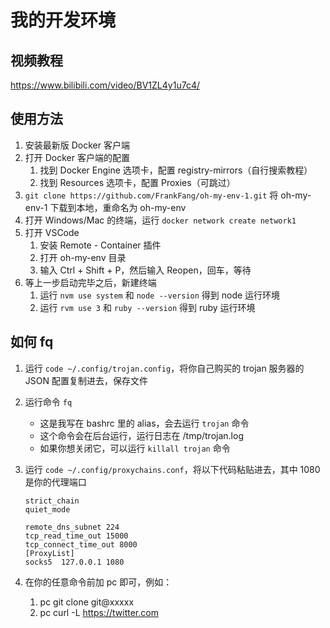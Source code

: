# 我的开发环境

## 视频教程

https://www.bilibili.com/video/BV1ZL4y1u7c4/

## 使用方法

1. 安装最新版 Docker 客户端
2. 打开 Docker 客户端的配置
    1. 找到 Docker Engine 选项卡，配置 registry-mirrors（自行搜索教程）
    2. 找到 Resources 选项卡，配置 Proxies（可跳过）
3. `git clone https://github.com/FrankFang/oh-my-env-1.git` 将 oh-my-env-1 下载到本地，重命名为 oh-my-env
4. 打开 Windows/Mac 的终端，运行 `docker network create network1`
5. 打开 VSCode
    1. 安装 Remote - Container 插件
    2. 打开 oh-my-env 目录
    3. 输入 Ctrl + Shift + P，然后输入 Reopen，回车，等待
6. 等上一步启动完毕之后，新建终端
    1. 运行 `nvm use system` 和 `node --version` 得到 node 运行环境
    2. 运行 `rvm use 3` 和 `ruby --version` 得到 ruby 运行环境

## 如何 fq

1. 运行 `code ~/.config/trojan.config`，将你自己购买的 trojan 服务器的 JSON 配置复制进去，保存文件
2. 运行命令 `fq`
    * 这是我写在 bashrc 里的 alias，会去运行 `trojan` 命令
    * 这个命令会在后台运行，运行日志在 /tmp/trojan.log
    * 如果你想关闭它，可以运行 `killall trojan` 命令
4. 运行 `code ~/.config/proxychains.conf`，将以下代码粘贴进去，其中 1080 是你的代理端口
    
    ```
    strict_chain
    quiet_mode

    remote_dns_subnet 224
    tcp_read_time_out 15000
    tcp_connect_time_out 8000
    [ProxyList]
    socks5 	127.0.0.1 1080
    ```
5. 在你的任意命令前加 pc 即可，例如：
    1. pc git clone git@xxxxx
    2. pc curl -L https://twitter.com
 
